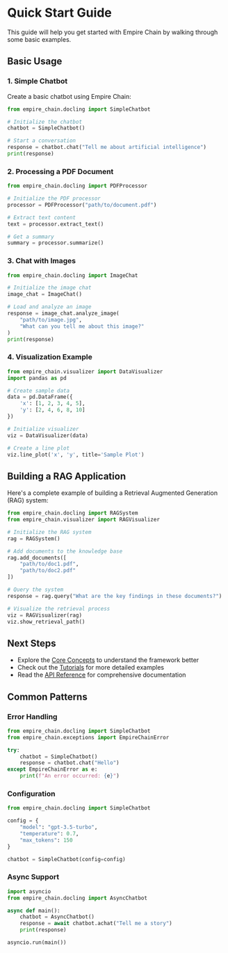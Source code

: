# Quick Start Guide

This guide will help you get started with Empire Chain by walking through some basic examples.

## Basic Usage

### 1. Simple Chatbot

Create a basic chatbot using Empire Chain:

```python
from empire_chain.docling import SimpleChatbot

# Initialize the chatbot
chatbot = SimpleChatbot()

# Start a conversation
response = chatbot.chat("Tell me about artificial intelligence")
print(response)
```

### 2. Processing a PDF Document

```python
from empire_chain.docling import PDFProcessor

# Initialize the PDF processor
processor = PDFProcessor("path/to/document.pdf")

# Extract text content
text = processor.extract_text()

# Get a summary
summary = processor.summarize()
```

### 3. Chat with Images

```python
from empire_chain.docling import ImageChat

# Initialize the image chat
image_chat = ImageChat()

# Load and analyze an image
response = image_chat.analyze_image(
    "path/to/image.jpg",
    "What can you tell me about this image?"
)
print(response)
```

### 4. Visualization Example

```python
from empire_chain.visualizer import DataVisualizer
import pandas as pd

# Create sample data
data = pd.DataFrame({
    'x': [1, 2, 3, 4, 5],
    'y': [2, 4, 6, 8, 10]
})

# Initialize visualizer
viz = DataVisualizer(data)

# Create a line plot
viz.line_plot('x', 'y', title='Sample Plot')
```

## Building a RAG Application

Here's a complete example of building a Retrieval Augmented Generation (RAG) system:

```python
from empire_chain.docling import RAGSystem
from empire_chain.visualizer import RAGVisualizer

# Initialize the RAG system
rag = RAGSystem()

# Add documents to the knowledge base
rag.add_documents([
    "path/to/doc1.pdf",
    "path/to/doc2.pdf"
])

# Query the system
response = rag.query("What are the key findings in these documents?")

# Visualize the retrieval process
viz = RAGVisualizer(rag)
viz.show_retrieval_path()
```

## Next Steps

- Explore the [Core Concepts](../user-guide/core-concepts.md) to understand the framework better
- Check out the [Tutorials](../tutorials/simple-chatbot.md) for more detailed examples
- Read the [API Reference](../api-reference/docling.md) for comprehensive documentation

## Common Patterns

### Error Handling

```python
from empire_chain.docling import SimpleChatbot
from empire_chain.exceptions import EmpireChainError

try:
    chatbot = SimpleChatbot()
    response = chatbot.chat("Hello")
except EmpireChainError as e:
    print(f"An error occurred: {e}")
```

### Configuration

```python
from empire_chain.docling import SimpleChatbot

config = {
    "model": "gpt-3.5-turbo",
    "temperature": 0.7,
    "max_tokens": 150
}

chatbot = SimpleChatbot(config=config)
```

### Async Support

```python
import asyncio
from empire_chain.docling import AsyncChatbot

async def main():
    chatbot = AsyncChatbot()
    response = await chatbot.achat("Tell me a story")
    print(response)

asyncio.run(main())
``` 